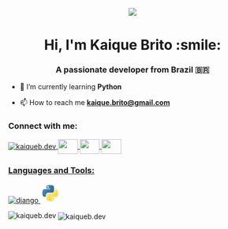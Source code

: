 <p align="center"><img src="https://media.discordapp.net/attachments/1243686921683861575/1243687604252053676/fotinha.png?ex=665261d7&is=66511057&hm=6a090432adc705c499d4677dfb191f871382da9b814cd2452c52aaf3259d066c&=&format=webp&quality=lossless&width=350&height=350"/></p>
<h1 align="center">Hi, I'm Kaique Brito :smile: </h1>
<h3 align="center">A passionate developer from Brazil 🇧🇷</h3>

- :seedling: I’m currently learning **Python**

- :mailbox: How to reach me **kaique.brito@gmail.com**

<h3 align="left">Connect with me:</h3>
<p align="left">
<a href="https://instagram.com/kaiqueb.dev" target="blank"><img align="center" src="https://raw.githubusercontent.com/rahuldkjain/github-profile-readme-generator/master/src/images/icons/Social/instagram.svg" alt="kaiqueb.dev" height="30" width="40" />
<a href="http://www.linkedin.com/in/kaique-brito-bb8ba02b6" target="blank"><img align="center" src="https://raw.githubusercontent.com/rahuldkjain/github-profile-readme-generator/master/src/images/icons/Social/linked-in-alt.svg" height="30" width="40"/>
<a href="https://www.youtube.com/channel/UCquSeOXyyPK3txszj5PE90g" target="blank"><img align="center" src="https://raw.githubusercontent.com/rahuldkjain/github-profile-readme-generator/master/src/images/icons/Social/youtube.svg" height="30" width="40"/>
<a href="https://www.facebook.com/kaique.goncalvesbrito" target="blank"><img align="center" src="https://raw.githubusercontent.com/rahuldkjain/github-profile-readme-generator/master/src/images/icons/Social/facebook.svg" height="30" width="40"/>
</p>
<h3 align="left">Languages and Tools:</h3>
<p align="left"> <a href="https://www.djangoproject.com/" target="_blank" rel="noreferrer"> <img src="https://cdn.worldvectorlogo.com/logos/django.svg" alt="django" width="40" height="40"/> </a> <a href="https://www.python.org" target="_blank" rel="noreferrer"> <img src="https://raw.githubusercontent.com/devicons/devicon/master/icons/python/python-original.svg" alt="python" width="40" height="40"/> </a> </p>

<p><img align="left" src="https://github-readme-stats.vercel.app/api/top-langs?username=britokaiquee&show_icons=true&locale=en&layout=compact" alt="kaiqueb.dev" /></p>

<p>&nbsp;<img align="center" src="https://github-readme-stats.vercel.app/api?username=britokaiquee&show_icons=true&locale=en" alt="kaiqueb.dev" /></p>
